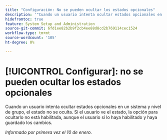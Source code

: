 ```yaml
---
title: "Configuración: No se pueden ocultar los estados opcionales"
description: '"Cuando un usuario intenta ocultar estados opcionales en un sistema y nivel de grupo, el estado no se oculta. Si el usuario ve el estado, la opción para ocultarlo no está habilitada, aunque el usuario sí lo haya habilitado y haya guardado los cambios".'
hidefromtoc: true
feature: System Setup and Administration
source-git-commit: 6fd1ee82b2b9f2cb4ee88d8cd2b769114cec1524
workflow-type: tm+mt
source-wordcount: '105'
ht-degree: 0%

---
```



# [!UICONTROL Configurar]: no se pueden ocultar los estados opcionales

Cuando un usuario intenta ocultar estados opcionales en un sistema y nivel de grupo, el estado no se oculta. Si el usuario ve el estado, la opción para ocultarlo no está habilitada, aunque el usuario sí lo haya habilitado y haya guardado los cambios.

_Informado por primera vez el 10 de enero._
